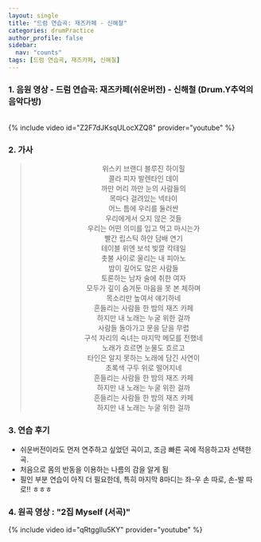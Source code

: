 ```yaml
---
layout: single
title: "드럼 연습곡: 재즈카페 - 신해철"
categories: drumPractice
author_profile: false
sidebar:
  nav: "counts"
tags: [드럼 연습곡, 재즈카페, 신해철]
---
```


### 1. 음원 영상 - 드럼 연습곡: 재즈카페(쉬운버전) - 신해철 (Drum.Y추억의 음악다방)

<br/>
{% include video id="Z2F7dJKsqULocXZQ8" provider="youtube" %}

### 2. 가사

> <center>위스키 브랜디 블루진 하이힐<br/>콜라 피자 발렌타인 데이<br/>까만 머리 까만 눈의 사람들의<br/>목마다 걸려있는 넥타이<br/>어느 틈에 우리를 둘러싼<br/>우리에게서 오지 않은 것들<br/>우리는 어떤 의미를 입고 먹고 마시는가<br/>빨간 립스틱 하얀 담배 연기<br/>테이블 위엔 보석 빛깔 칵테일<br/>촛불 사이로 울리는 내 피아노<br/>밤이 깊어도 많은 사람들<br/>토론하는 남자 술에 취한 여자<br/>모두가 깊이 숨겨둔 마음을 못 본 체하며<br/>목소리만 높여서 얘기하네<br/>흔들리는 사람들 한 밤의 재즈 카페<br/>하지만 내 노래는 누굴 위한 걸까<br/>사람들 돌아가고 문을 닫을 무렵<br/>구석 자리의 숙녀는 마지막 메모를 전했네<br/>노래가 흐르면 눈물도 흐르고<br/>타인은 알지 못하는 노래에 담긴 사연이<br/>초록색 구두 위로 떨어지네<br/>흔들리는 사람들 한 밤의 재즈 카페<br/>하지만 내 노래는 누굴 위한 걸까<br/>흔들리는 사람들 한 밤의 재즈 카페<br/>하지만 내 노래는 누굴 위한 걸까</center>

### 3. 연습 후기

- 쉬운버전이라도 먼저 연주하고 싶었던 곡이고, 조금 빠른 곡에 적응하고자 선택한 곡.
- 처음으로 몸의 반동을 이용하는 나름의 감을 알게 됨
- 필인 부분 연습이 아직 더 필요한데, 특히 마지막 8마디는 좌-우 손 따로, 손-발 따로!! ㅎㅎㅎ

### 4. 원곡 영상 : "2집 Myself (서곡)"

{% include video id="qRtgglIu5KY" provider="youtube" %}
